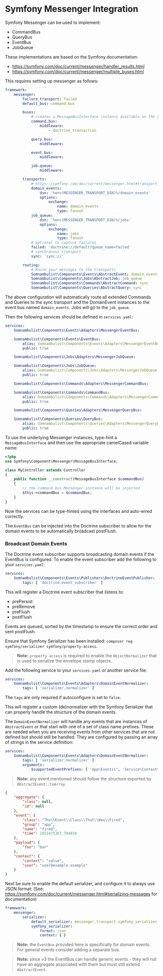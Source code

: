 # Symfony Messenger Integration

Symfony Messenger can be used to implement:

* CommandBus
* QueryBus
* EventBus
* JobQueue

These implementations are based on the Symfony documentation:

* https://symfony.com/doc/current/messenger/handler_results.html
* https://symfony.com/doc/current/messenger/multiple_buses.html

This requires setting up messenger as follows:

```yaml
framework:
    messenger:
        failure_transport: failed
        default_bus: command.bus

        buses:
            # creates a MessageBusInterface instance available on the $commandBus argument
            command.bus:
                middleware:
                    - doctrine_transaction

            query.bus:
                middleware:

            event.bus:
                middleware:

            job.queue:
                middleware:

        transports:
            # https://symfony.com/doc/current/messenger.html#transport-configuration
            domain_events:
                dsn: '%env(MESSENGER_TRANSPORT_DSN)%/domain_events'
                options:
                    exchange:
                        name: domain_events
                        type: fanout
            job_queue:
                dsn: '%env(MESSENGER_TRANSPORT_DSN)%/jobs'
                options:
                    exchange:
                        name: jobs
                        type: fanout
            # optional to capture failures
            failed: 'doctrine://default?queue_name=failed'
            # synchronous transport
            sync: 'sync://'

        routing:
            # Route your messages to the transports
            Somnambulist\Components\Events\AbstractEvent: domain_events
            Somnambulist\Components\Jobs\AbstractJob: job_queue
            Somnambulist\Components\Commands\AbstractCommand: sync
            Somnambulist\Components\Queries\AbstractQuery: sync
```

The above configuration will automatically route all extended Commands and Queries to the sync
transport and the DomainEvent instances to the event bus named `domain_events`. Jobs will go to
the `job_queue`.

Then the following services should be defined in `services.yaml`:

```yaml
services:
    Somnambulist\Components\Events\Adapters\MessengerEventBus:

    Somnambulist\Components\Events\EventBus:
        alias: Somnambulist\Components\Events\Adapters\MessengerEventBus
        public: true

    Somnambulist\Components\Jobs\Adapters\MessengerJobQueue:

    Somnambulist\Components\Jobs\JobQueue:
        alias: Somnambulist\Components\Jobs\Adapters\MessengerJobQueue
        public: true

    Somnambulist\Components\Commands\Adapters\MessengerCommandBus:

    Somnambulist\Components\Commands\CommandBus:
        alias: Somnambulist\Components\Commands\Adapters\MessengerCommandBus
        public: true

    Somnambulist\Components\Queries\Adapters\MessengerQueryBus:

    Somnambulist\Components\Queries\QueryBus:
        alias: Somnambulist\Components\Queries\Adapters\MessengerQueryBus
        public: true
```

To use the underlying Messenger instances, type-hint a `MessageBusInterface` and then use
the appropriate camelCased variable name:

```php
<?php
use Symfony\Component\Messenger\MessageBusInterface;

class MyController extends Controller
{
    public function __construct(MessageBusInterface $commandBus)
    {
        // the command bus Messenger instance will be injected
        $this->commandBus = $commandBus;
    }
}
```

Now the services can be type-hinted using the interfaces and auto-wired correctly.

The `EventBus` can be injected into the Doctrine subscriber to allow for the domain events
to be automatically broadcast postFlush.

### Broadcast Domain Events

The Doctrine event subscriber supports broadcasting domain events if the EventBus is configured.
To enable the event subscriber add the following to your `services.yaml`:

```yaml
services:
    Somnambulist\Components\Events\Publishers\DoctrineEventPublisher:
        tags: [ 'doctrine.event_subscriber' ]
```

This will register a Doctrine event subscriber that listens to:

* prePersist
* preRemove
* preFlush
* postFlush

Events are queued, sorted by the timestamp to ensure the correct order and sent postFlush.

Ensure that Symfony Serializer has been installed: `composer req symfony/serializer symfony/property-access`.

> __Note:__ `property-access` is required to enable the `ObjectNormalizer` that is used to
> serialize the envelope stamp objects.

Add the following service to your `services.yaml` or another service file:

```yaml
services:
    Somnambulist\Components\Events\Adapters\DomainEventNormalizer:
        tags: [ 'serializer.normalizer' ]
```

The `tags` are only required if autoconfigure is set to `false`.

This will register a custom (de)normalizer with the Symfony Serializer that can properly handle
the structure of the domain events.

The `DomainEventNormalizer` will handle any events that are instances of `AbstractEvent` or that
start with one of a set of class name prefixes. These are needed when you are receiving events
from other services that are not defined but should still be handled. They are configured by passing
an array of strings in the service definition:

```yaml
services:
    Somnambulist\Components\Events\Adapters\DomainEventNormalizer:
        tags: [ 'serializer.normalizer' ]
        arguments:
            $supportedEventPrefixes: [ 'App\Events\', 'Service\Context\Events' ]
```

> __Note:__ any event mentioned should follow the structure exported by `AbstractEvent::toArray`.

```json
{
    "aggregate": {
        "class": null,
        "id": null
    },
    "event": {
        "class": "The\\Event\\Class\\That\\Was\\Fired",
        "group": "app",
        "name": "fired",
        "time": 1652475367.784834
    },
    "payload": {
        "foo": "bar"
    },
    "context": {
        "context": "value",
        "user": "user@example.example"
    }
}
```

Next be sure to enable the default serializer, and configure it to always use JSON format:
(See: https://symfony.com/doc/current/messenger.html#serializing-messages for documentation)

```yaml
framework:
    messenger:
        serializer:
            default_serializer: messenger.transport.symfony_serializer
            symfony_serializer:
                format: json
                context: { }
```

> __Note:__ the `EventBus` provided here is specifically for domain events. For general events
> consider adding a separate bus.

> __Note:__ since v3 the EventBus can handle generic events - they will not have an aggregate
> associated with them but must still extend `AbstractEvent`.
